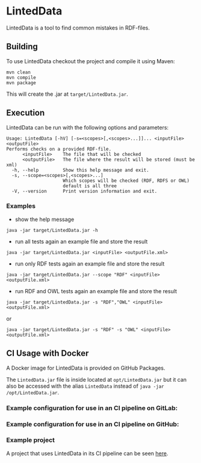 # LintedData

LintedData is a tool to find common mistakes in RDF-files.

## Building

To use LintedData checkout the project and compile it using Maven:

```
mvn clean
mvn compile
mvn package
```

This will create the .jar at `target/LintedData.jar`.

## Execution

LintedData can be run with the following options and parameters:

```
Usage: LintedData [-hV] [-s=<scopes>[,<scopes>...]]... <inputFile> <outputFile>
Performs checks on a provided RDF-file.
      <inputFile>    The file that will be checked
      <outputFile>   The file where the result will be stored (must be xml)
  -h, --help         Show this help message and exit.
  -s, --scope=<scopes>[,<scopes>...]
                     Which scopes will be checked (RDF, RDFS or OWL)
                     default is all three
  -V, --version      Print version information and exit.
```

### Examples

- show the help message
```
java -jar target/LintedData.jar -h
```
- run all tests again an example file and store the result
```
java -jar target/LintedData.jar <inputFile> <outputFile.xml>
```
- run only RDF tests again an example file and store the result
```
java -jar target/LintedData.jar --scope "RDF" <inputFile> <outputFile.xml>
```
- run RDF and OWL tests again an example file and store the result
```
java -jar target/LintedData.jar -s "RDF","OWL" <inputFile> <outputFile.xml>
```
or
```
java -jar target/LintedData.jar -s "RDF" -s "OWL" <inputFile> <outputFile.xml>
```

## CI Usage with Docker

A Docker image for LintedData is provided on GitHub Packages.
<!-- TODO make it public available -->
The `LintedData.jar` file is inside located at `opt/LintedData.jar` but it can also be accessed with the alias `LintedData` instead of `java -jar /opt/LintedData.jar`.

### Example configuration for use in an CI pipeline on GitLab:
<!-- TODO  -->

### Example configuration for use in an CI pipeline on GitHub:
<!-- TODO -->

### Example project

A project that uses LintedData in its CI pipeline can be seen <a href="https://github.com/fusion-jena/LintedDataExample">here<a>.
